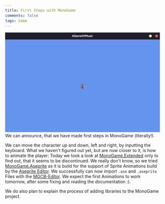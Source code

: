 ```yaml
---
title: First Steps with MonoGame
comments: false
tags: Game
---
```

![](notes/images/Pasted%20image%2020230226174657.webp)
We can announce, that we have made first steps in MonoGame (literally!).

We can move the character up and down, left and right, by inputting the keyboard.
What we haven't figured out yet, but are now closer to it, is how to animate the player:
Today we took a look at [MonoGame.Extended](https://www.monogameextended.net/) only to find out, that it seems to be discontinued. We really don't know, so we tried [MonoGame.Aseprite](https://monogameaseprite.net/) as it is build for the support of Sprite Animations build by the [Aseprite Editor](https://www.aseprite.org/).
We successfully can now import `.ase` and `.aseprite` Files with the [MGCB-Editor](notes/Getting%20MGCB%20Editor%20to%20work%20on%20Linux.md).
We expect the first Animations to work tomorrow, after some fixing and reading the documentation :).

We do also plan to explain the process of adding libraries to the MonoGame project.